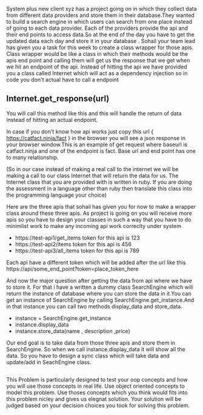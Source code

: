 System plus new client xyz has a project going on in which they collect data from different data providers and store them in their database.They wanted to build a search engine in which users can search from one place instead of going to each data provider. Each of the providers provide the api and their end points to access data.So at the end of the day you have to get the updated data each day and store it in your database . Sohail your team lead has given you a task for this week to create a class wrapper for those apis. Class wrapper would be like a class in which their methods would be the apis end point and calling them will get us the response that we get when we hit an endpoint of the api.
Instead of hitting the api we have provided you a class called Internet which will act as a dependency injection so in code you don't  actual have to call a endpoint
## Internet.get_response(url)

You will call this method like this and this will handle the return of data instead of hitting an actual endpoint.

In case if you don't know how api works just copy this url { https://catfact.ninja/fact } in the browser you will see a json response in your browser window.This is an example of get request where baseurl is catfact.ninja and one of the endpoint is fact. Base url and end point has one to many relationship.

(So in our case instead of making a real call to the internet we will be making a call to our class Internet that will return the data for us. The Internet class that you are provided with is written in ruby. If you are doing the assessment in a language other than ruby then translate this class into the programming language your choice)


Here are the three apis that sohail has given you for now to make a wrapper class around these three apis. As project is going on you will receive more apis so you have to design your classes in such a way that you have to do minimlist work to make any incoming api work correclty under system 

* https://test-api1/get_items   token for this api is 123
* https://test-api2/items	         token for this api is 456
* https://test-api3/all_items     token for this api is 789

Each api have a different token which will be added after the url like this  https://api/some_end_point?token=place_token_here


And now the major question after getting the data from api where we have to store it. For that i have a written a dummy class SearchEngine which will return the instance of database where you can store the data in it.You can get an instance of SearchEngine by calling SearchEngine.get_instance.And in that instance you can call two methods display_data and store_data.

* instance = SearchEngine.get_instance
* instance.display_data
* instance.store_data(name , description ,price)

Our end goal is to take data from those three apis and store them in SearchEngine. So when we call instance.display_data it will show all the data. So you have to design a sync class which will take data and update/add in SeachEngine class.
##
This Problem is particularly designed to test your oop concepts and how you will use those concepts in real life.
Use object oriented concepts to model this problem. Use thoses concepts which you think would fits into this problem nicley and gives us elegnat solution.
Your solution will be judged based on your decision choices you took for solving this problem.
